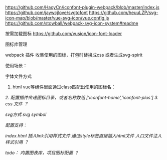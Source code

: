 https://github.com/HaoyCn/iconfont-plugin-webpack/blob/master/index.js
https://github.com/jaywcjlove/svgtofont
https://github.com/heuuLZP/svg-icon-map/blob/master/vue-svg-icon/vue.config.js
https://github.com/stowball/webpack-svg-icon-system#readme

按需加载图标
https://github.com/vusion/icon-font-loader

图标库管理

webpack 插件
收集使用的图标，打包时替换成css 或者生成svg-spirit

使用场景：

字体文件方式
1. html vue等组件里面通过class匹配出使用的图标名：
<i class="iconfont iconfont-home" />
<Icon type="iconfont-home" />
2. 配置插件传递图标目录，或者名称数组
['iconfont-home','iconfont-plus']
3. css 文件 ？

svg方式
svg symbol

配置支持：

index.html 插入link引用样式文件
通过style标签直接插入html文件
入口文件注入样式引用 ？

todo：
内置图表库，项目图标配置 ？


